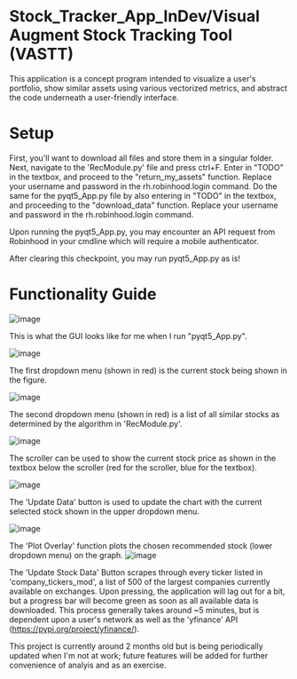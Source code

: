 # Stock_Tracker_App_InDev/Visual Augment Stock Tracking Tool (VASTT) 

This application is a concept program intended to visualize a user's portfolio, show similar assets using various vectorized metrics, and abstract the code underneath a user-friendly interface. 

# Setup
First, you'll want to download all files and store them in a singular folder. Next, navigate to the 'RecModule.py' file and press ctrl+F. Enter in "TODO" in the textbox, and proceed to the "return_my_assets" function. Replace your username and password in the rh.robinhood.login command. Do the same for the pyqt5_App.py file by also entering  in "TODO" in the textbox, and proceeding to the "download_data" function. Replace your username and password in the rh.robinhood.login command.

Upon running the pyqt5_App.py, you may encounter an API request from Robinhood in your cmdline which will require a mobile authenticator. 

After clearing this checkpoint, you may run pyqt5_App.py as is!

# Functionality Guide
![image](https://github.com/dawangan/Stock_Tracker_AppV1/assets/78678808/143f5088-9c5b-4db4-9779-56ecead6d698)

This is what the GUI looks like for me when I run "pyqt5_App.py".

![image](https://github.com/dawangan/Stock_Tracker_AppV1/assets/78678808/11ffc06b-48e3-4fd4-9314-87379bff4e38)

The first dropdown menu (shown in red) is the current stock being shown in the figure. 

![image](https://github.com/dawangan/Stock_Tracker_AppV1/assets/78678808/d2cfedc0-b713-493b-9eeb-717d864b1d40)

The second dropdown menu (shown in red) is a list of all similar stocks as determined by the algorithm in 'RecModule.py'. 

![image](https://github.com/dawangan/Stock_Tracker_AppV1/assets/78678808/ade98a2b-ad8b-47b2-9b1e-c176205fbc92)

The scroller can be used to show the current stock price as shown in the textbox below the scroller (red for the scroller, blue for the textbox). 

![image](https://github.com/dawangan/Stock_Tracker_AppV1/assets/78678808/8b1ee5af-1f6a-4c6e-a2c2-6a895be7311b)

The 'Update Data' button is used to update the chart with the current selected stock shown in the upper dropdown menu.

![image](https://github.com/dawangan/Stock_Tracker_AppV1/assets/78678808/a98937a1-769b-403c-8f66-b4e536023e87)

The 'Plot Overlay' function plots the chosen recommended stock (lower dropdown menu) on the graph. 
![image](https://github.com/dawangan/Stock_Tracker_AppV1/assets/78678808/f5e94142-12e6-4034-8199-43c0dd337e01)

The 'Update Stock Data' Button scrapes through every ticker listed in 'company_tickers_mod', a list of 500 of the largest companies currently available on exchanges. Upon pressing, the application will lag out for a bit, but a progress bar will become green as soon as all available data is downloaded. This process generally takes around ~5 minutes, but is dependent upon a user's network as well as the 'yfinance' API (https://pypi.org/project/yfinance/). 

This project is currently around 2 months old but is being periodically updated when I'm not at work; future features will be added for further convenience of analyis and as an exercise. 
